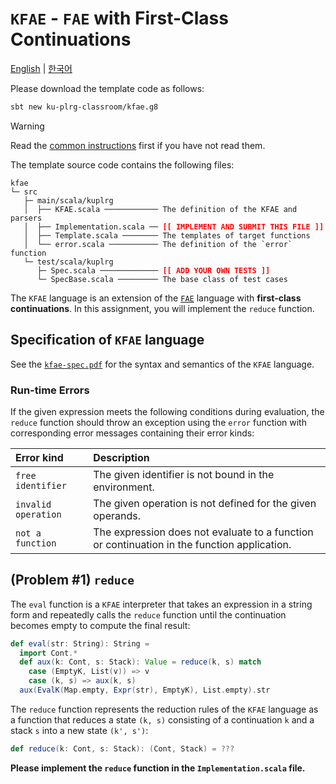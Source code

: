 # `KFAE` - `FAE` with First-Class Continuations

[English](./README.md) | [한국어](./README.ko.md)

Please download the template code as follows:
```bash
sbt new ku-plrg-classroom/kfae.g8
```

> [!WARNING]
>
> Read the [common instructions](https://github.com/ku-plrg-classroom/docs/blob/main/README.md) first if you have not read them.

The template source code contains the following files:
<pre><code>kfae
└─ src
   ├─ main/scala/kuplrg
   │  ├── KFAE.scala ──────────── The definition of the KFAE and parsers
   │  ├── Implementation.scala ── <b style='color:red;'>[[ IMPLEMENT AND SUBMIT THIS FILE ]]</b>
   │  ├── Template.scala ──────── The templates of target functions
   │  └── error.scala ─────────── The definition of the `error` function
   └─ test/scala/kuplrg
      ├─ Spec.scala ───────────── <b style='color:red;'>[[ ADD YOUR OWN TESTS ]]</b>
      └─ SpecBase.scala ───────── The base class of test cases</code></pre>

The `KFAE` language is an extension of the [`FAE`](../fae/README.md) language
with **first-class continuations**. In this assignment, you will implement the
`reduce` function.

## Specification of `KFAE` language

See the [`kfae-spec.pdf`](./kfae-spec.pdf) for the syntax and semantics of the
`KFAE` language.

### Run-time Errors

If the given expression meets the following conditions during evaluation, the
`reduce` function should throw an exception using the `error` function with
corresponding error messages containing their error kinds:

| Error kind | Description |
|:-----------|:------------|
| `free identifier` | The given identifier is not bound in the environment. |
| `invalid operation` | The given operation is not defined for the given operands. |
| `not a function` | The expression does not evaluate to a function or continuation in the function application. |

## (Problem #1) `reduce`

The `eval` function is a `KFAE` interpreter that takes an expression in a
string form and repeatedly calls the `reduce` function until the continuation
becomes empty to compute the final result:
```scala
def eval(str: String): String =
  import Cont.*
  def aux(k: Cont, s: Stack): Value = reduce(k, s) match
    case (EmptyK, List(v)) => v
    case (k, s) => aux(k, s)
  aux(EvalK(Map.empty, Expr(str), EmptyK), List.empty).str
```

The `reduce` function represents the reduction rules of the `KFAE` language as a
function that reduces a state `(k, s)` consisting of a continuation `k` and a
stack `s` into a new state `(k', s')`:
```scala
def reduce(k: Cont, s: Stack): (Cont, Stack) = ???
```

**Please implement the `reduce` function in the `Implementation.scala` file.**
